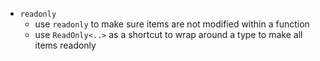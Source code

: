 - `readonly`
    - use `readonly` to make sure items are not modified within a function
    - use `ReadOnly<..>` as a shortcut to wrap around a  type to make all items readonly
